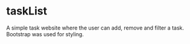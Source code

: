 # taskList
A simple task website where the user can add, remove and filter a task. Bootstrap was used for styling. 
